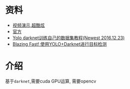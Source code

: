 # 资料

* [视频演示,超酷炫](https://www.youtube.com/watch?v=VOC3huqHrss)
* [官方](https://pjreddie.com/darknet/yolo/)
* [Yolo darknet训练自己的数据集教程(Newest 2016.12.23)](https://jinfagang.github.io/2017/02/02/2017-12-22-yolo%E6%95%99%E7%A8%8B/)
* [Blazing Fast! 使用YOLO+Darknet进行目标检测](http://xxuan.me/2016-12-26-YOLO-darknet.html)


# 介绍

基于`darknet`,需要cuda GPU运算, 需要opencv